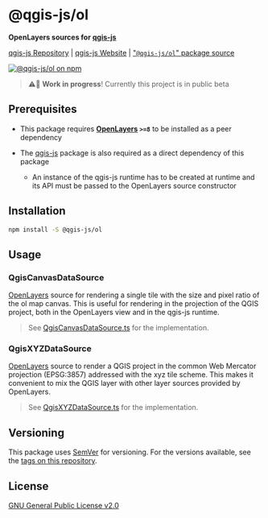 # @qgis-js/ol

**OpenLayers sources for [qgis-js](https://github.com/qgis/qgis-js)**

[qgis-js Repository](https://github.com/qgis/qgis-js) | [qgis-js Website](https://qgis.github.io/qgis-js) | ["`@qgis-js/ol`" package source](https://github.com/qgis/qgis-js/tree/main/packages/qgis-js-ol)

[![@qgis-js/ol on npm](https://img.shields.io/npm/v/@qgis-js/ol)](https://www.npmjs.com/package/@qgis-js/ol)

> ⚠️🧪 **Work in progress**! Currently this project is in public beta

## Prerequisites

- This package requires **[OpenLayers](https://openlayers.org) `>=8`** to be installed as a peer dependency

- The [qgis-js](https://www.npmjs.com/package/@qgis-js/ol) package is also required as a direct dependency of this package

  - An instance of the qgis-js runtime has to be created at runtime and its API must be passed to the OpenLayers source constructor

## Installation

```bash
npm install -S @qgis-js/ol
```

## Usage

### QgisCanvasDataSource

[OpenLayers](https://openlayers.org) source for rendering a single tile with the size and pixel ratio of the ol map canvas. This is useful for rendering in the projection of the QGIS project, both in the OpenLayers view and in the qgis-js runtime.

> See [QgisCanvasDataSource.ts](https://github.com/qgis/qgis-js/blob/main/packages/qgis-js-ol/src/QgisCanvasDataSource.ts) for the implementation.

### QgisXYZDataSource

[OpenLayers](https://openlayers.org) source to render a QGIS project in the common Web Mercator projection (EPSG:3857) addressed with the xyz tile scheme. This makes it convenient to mix the QGIS layer with other layer sources provided by OpenLayers.

> See [QgisXYZDataSource.ts](https://github.com/qgis/qgis-js/blob/main/packages/qgis-js-ol/src/QgisXYZDataSource.ts) for the implementation.

## Versioning

This package uses [SemVer](http://semver.org/) for versioning. For the versions available, see the [tags on this repository](https://github.com/qgis/qgis-js/tags).

## License

[GNU General Public License v2.0](https://github.com/qgis/qgis-js/blob/main/LICENSE)
